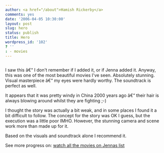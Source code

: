 ```yaml
---
author: <a href="/about">Hamish Rickerby</a>
comments: yes
date: '2006-04-05 10:30:00'
layout: post
slug: hero
status: publish
title: Hero
wordpress_id: '102'
? ''
: - movies
---
```


<div>
<div>

<img src="http://images.amazon.com/images/P/B00030590I.01._SCMZZZZZZZ_.jpg" alt="" />

I saw this â€“ I don't remember if I added it, or if Jenna added it.  Anyway, this was one of the most beautiful movies I've seen.  Absolutely stunning.  Visual masterpiece â€“ my eyes were hardly worthy.  The soundtrack is perfect as well.

It appears that it was pretty windy in China 2000 years ago â€“ their hair is always blowing around whilst they are fighting ;-)

I thought the story was actually a bit weak, and in some places I found it a bit difficult to follow.  The concept for the story was OK I guess, but the execution was a little poor IMHO.  However, the stunning camera and scene work more than made up for it.

Based on the visuals and soundtrack alone I recommend it.

</div>
<div>See more progress on: <a href="http://www.43things.com/people/progress/rickerbh?on=1867393">watch all the movies on Jennas list</a></div>
</div>